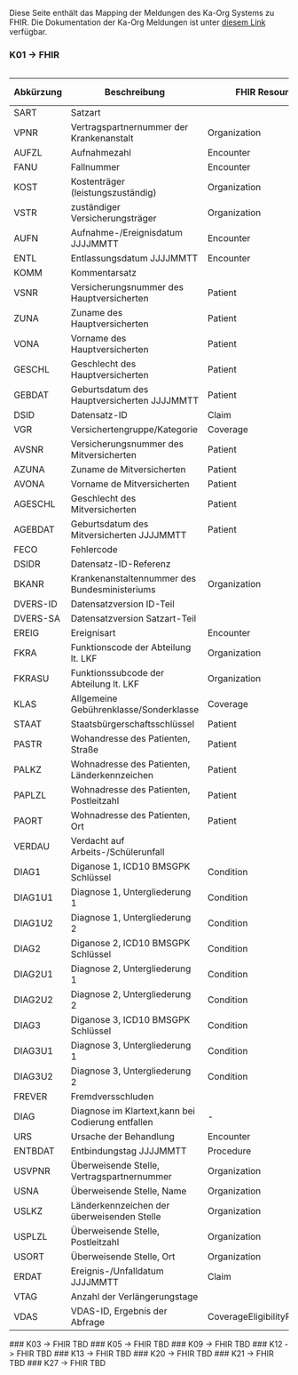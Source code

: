 

<style>
  .table-responsive {
    display: block;
    width: 100%;
    overflow-x: auto;
  }

  .table-responsive > table {
    width: 100%;
  }
</style>

Diese Seite enthält das Mapping der Meldungen des Ka-Org Systems zu FHIR. Die Dokumentation der Ka-Org Meldungen ist unter <a href="https://www.sozialversicherung.at/cdscontent/load?contentid=10008.787666&version=1714375049">diesem Link</a> verfügbar.
### K01 -> FHIR
<div class="table-responsive">
<table class="table">
<thead><tr><th>Abkürzung</th><th>Beschreibung</th><th>FHIR Resource</th><th>Pfad</th><th>Referenz für Leistungsabrechnung</th><th>&nbsp;</th><th>Referenz für Versicherungsstatusabfrage</th><th>&nbsp;</th></tr></thead><tbody>
 <tr><td>SART</td><td>Satzart</td><td>&nbsp;</td><td>&nbsp;</td><td>&nbsp;</td><td>&nbsp;</td><td>&nbsp;</td><td>&nbsp;</td></tr>
 <tr><td>VPNR</td><td>Vertragspartnernummer der Krankenanstalt</td><td>Organization</td><td>.identifier</td><td>Claim</td><td>.provider</td><td>CoverageEligibilityRequest</td><td>.provider</td></tr>
 <tr><td>AUFZL</td><td>Aufnahmezahl</td><td>Encounter</td><td>.identifier</td><td>Claim</td><td>.encounter</td><td>&nbsp;</td><td>&nbsp;</td></tr>
 <tr><td>FANU</td><td>Fallnummer</td><td>Encounter</td><td>.identifier</td><td>Claim</td><td>.encounter</td><td>&nbsp;</td><td>&nbsp;</td></tr>
 <tr><td>KOST</td><td>Kostenträger (leistungszuständig)</td><td>Organization</td><td>.identifier</td><td>&nbsp;</td><td>&nbsp;</td><td>&nbsp;</td><td>&nbsp;</td></tr>
 <tr><td>VSTR</td><td>zuständiger Versicherungsträger</td><td>Organization</td><td>.identifier</td><td>Claim</td><td>.insurer</td><td>CoverageEligibilityRequest</td><td>.insurer</td></tr>
 <tr><td>AUFN</td><td>Aufnahme-/Ereignisdatum JJJJMMTT</td><td>Encounter</td><td>.actualPeriod.start</td><td>Claim</td><td>.encounter</td><td>CoverageEligibilityRequest</td><td>.servicedPeriod.start</td></tr>
 <tr><td>ENTL</td><td>Entlassungsdatum JJJJMMTT</td><td>Encounter</td><td>.actualPeriod.end</td><td>Claim</td><td>.encounter</td><td>CoverageEligibilityRequest</td><td>.servicedPeriod.end</td></tr>
 <tr><td>KOMM</td><td>Kommentarsatz</td><td>&nbsp;</td><td>&nbsp;</td><td>&nbsp;</td><td>&nbsp;</td><td>&nbsp;</td><td>&nbsp;</td></tr>
 <tr><td>VSNR</td><td>Versicherungsnummer des Hauptversicherten</td><td>Patient</td><td>.identifier:socialSecurityNumber</td><td>Claim</td><td>.patient</td><td>CoverageEligibilityRequest</td><td>.patient</td></tr>
 <tr><td>ZUNA</td><td>Zuname des Hauptversicherten</td><td>Patient</td><td>.name.family</td><td>Claim</td><td>.patient</td><td>CoverageEligibilityRequest</td><td>.patient</td></tr>
 <tr><td>VONA</td><td>Vorname des Hauptversicherten</td><td>Patient</td><td>.name.given</td><td>Claim</td><td>.patient</td><td>CoverageEligibilityRequest</td><td>.patient</td></tr>
 <tr><td>GESCHL</td><td>Geschlecht des Hauptversicherten</td><td>Patient</td><td>.gender.AdministrativeGenderAddition</td><td>Claim</td><td>.patient</td><td>CoverageEligibilityRequest</td><td>.patient</td></tr>
 <tr><td>GEBDAT</td><td>Geburtsdatum des Hauptversicherten JJJJMMTT</td><td>Patient</td><td>.birthdate</td><td>Claim</td><td>.patient</td><td>CoverageEligibilityRequest</td><td>.patient</td></tr>
 <tr><td>DSID</td><td>Datensatz-ID</td><td>Claim</td><td>.traceNumber</td><td>&nbsp;</td><td>&nbsp;</td><td>&nbsp;</td><td>&nbsp;</td></tr>
 <tr><td>VGR</td><td>Versichertengruppe/Kategorie</td><td>Coverage</td><td>.class</td><td>Claim</td><td>.insurance.coverage</td><td>CoverageEligibilityRequest</td><td>.insurance.coverage</td></tr>
 <tr><td>AVSNR</td><td>Versicherungsnummer des Mitversicherten</td><td>Patient</td><td>.identifier:socialSecurityNumber</td><td>Claim</td><td>.patient</td><td>CoverageEligibilityRequest</td><td>.patient</td></tr>
 <tr><td>AZUNA</td><td>Zuname de Mitversicherten</td><td>Patient</td><td>.name.family</td><td>Claim</td><td>.patient</td><td>CoverageEligibilityRequest</td><td>.patient</td></tr>
 <tr><td>AVONA</td><td>Vorname de Mitversicherten</td><td>Patient</td><td>.name.given</td><td>Claim</td><td>.patient</td><td>CoverageEligibilityRequest</td><td>.patient</td></tr>
 <tr><td>AGESCHL</td><td>Geschlecht des Mitversicherten</td><td>Patient</td><td>.gender.AdministrativeGenderAddition</td><td>Claim</td><td>.patient</td><td>CoverageEligibilityRequest</td><td>.patient</td></tr>
 <tr><td>AGEBDAT</td><td>Geburtsdatum des Mitversicherten JJJJMMTT</td><td>Patient</td><td>.birthdate</td><td>Claim</td><td>.patient</td><td>CoverageEligibilityRequest</td><td>.patient</td></tr>
 <tr><td>FECO</td><td>Fehlercode</td><td>&nbsp;</td><td>&nbsp;</td><td>&nbsp;</td><td>&nbsp;</td><td>&nbsp;</td><td>&nbsp;</td></tr>
 <tr><td>DSIDR</td><td>Datensatz-ID-Referenz</td><td>&nbsp;</td><td>&nbsp;</td><td>&nbsp;</td><td>&nbsp;</td><td>&nbsp;</td><td>&nbsp;</td></tr>
 <tr><td>BKANR</td><td>Krankenanstaltennummer des Bundesministeriums</td><td>Organization</td><td>.identifier</td><td>&nbsp;</td><td>&nbsp;</td><td>CoverageEligibilityRequest</td><td>.facility</td></tr>
 <tr><td>DVERS-ID</td><td>Datensatzversion ID-Teil</td><td>&nbsp;</td><td>&nbsp;</td><td>&nbsp;</td><td>&nbsp;</td><td>&nbsp;</td><td>&nbsp;</td></tr>
 <tr><td>DVERS-SA</td><td>Datensatzversion Satzart-Teil</td><td>&nbsp;</td><td>&nbsp;</td><td>&nbsp;</td><td>&nbsp;</td><td>&nbsp;</td><td>&nbsp;</td></tr>
 <tr><td>EREIG</td><td>Ereignisart</td><td>Encounter</td><td>.admission.admitSource</td><td>Claim</td><td>.encounter</td><td>CoverageEligibilityRequest</td><td>.item </td></tr>
 <tr><td>FKRA</td><td>Funktionscode der Abteilung lt. LKF</td><td>Organization</td><td>.identifier</td><td>Claim</td><td>.careTeam.provider</td><td>CoverageEligibilityRequest</td><td>item.facility</td></tr>
 <tr><td>FKRASU</td><td>Funktionssubcode der Abteilung lt. LKF</td><td>Organization</td><td>.identifier</td><td>Claim</td><td>.careTeam.provider</td><td>CoverageEligibilityRequest</td><td>item.facility</td></tr>
 <tr><td>KLAS</td><td>Allgemeine Gebührenklasse/Sonderklasse</td><td>Coverage</td><td>.class</td><td>Claim</td><td>.insurance.coverage</td><td>CoverageEligibilityRequest</td><td>.insurance.coverage</td></tr>
 <tr><td>STAAT</td><td>Staatsbürgerschaftsschlüssel</td><td>Patient</td><td>.citizenship</td><td>Claim</td><td>.patient</td><td>CoverageEligibilityRequest</td><td>.patient</td></tr>
 <tr><td>PASTR</td><td>Wohandresse des Patienten, Straße</td><td>Patient</td><td>.address.line</td><td>Claim</td><td>.patient</td><td>CoverageEligibilityRequest</td><td>.patient</td></tr>
 <tr><td>PALKZ</td><td>Wohnadresse des Patienten, Länderkennzeichen</td><td>Patient</td><td>.address.country</td><td>Claim</td><td>.patient</td><td>CoverageEligibilityRequest</td><td>.patient</td></tr>
 <tr><td>PAPLZL</td><td>Wohnadresse des Patienten, Postleitzahl</td><td>Patient</td><td>.address.postalCode</td><td>Claim</td><td>.patient</td><td>CoverageEligibilityRequest</td><td>.patient</td></tr>
 <tr><td>PAORT</td><td>Wohnadresse des Patienten, Ort</td><td>Patient</td><td>.address.city</td><td>Claim</td><td>.patient</td><td>CoverageEligibilityRequest</td><td>.patient</td></tr>
 <tr><td>VERDAU</td><td>Verdacht auf Arbeits-/Schülerunfall</td><td>&nbsp;</td><td>&nbsp;</td><td>&nbsp;</td><td>&nbsp;</td><td>&nbsp;</td><td>&nbsp;</td></tr>
 <tr><td>DIAG1</td><td>Diganose 1, ICD10 BMSGPK Schlüssel</td><td>Condition</td><td>.code</td><td>Claim</td><td>.diagnosis.diagnosis.diagnosisReferenc</td><td>CoverageEligibilityRequest</td><td>.item.diagnosis</td></tr>
 <tr><td>DIAG1U1</td><td>Diagnose 1, Untergliederung 1</td><td>Condition</td><td>.code</td><td>Claim</td><td>.diagnosis.diagnosis.diagnosisReferenc</td><td>CoverageEligibilityRequest</td><td>.item.diagnosis</td></tr>
 <tr><td>DIAG1U2</td><td>Diagnose 1, Untergliederung 2</td><td>Condition</td><td>.code</td><td>Claim</td><td>.diagnosis.diagnosis.diagnosisReferenc</td><td>CoverageEligibilityRequest</td><td>.item.diagnosis</td></tr>
 <tr><td>DIAG2</td><td>Diganose 2, ICD10 BMSGPK Schlüssel</td><td>Condition</td><td>.code</td><td>Claim</td><td>.diagnosis.diagnosis.diagnosisReferenc</td><td>CoverageEligibilityRequest</td><td>.item.diagnosis</td></tr>
 <tr><td>DIAG2U1</td><td>Diagnose 2,  Untergliederung 1</td><td>Condition</td><td>.code</td><td>Claim</td><td>.diagnosis.diagnosis.diagnosisReferenc</td><td>CoverageEligibilityRequest</td><td>.item.diagnosis</td></tr>
 <tr><td>DIAG2U2</td><td>Diagnose 2, Untergliederung 2</td><td>Condition</td><td>.code</td><td>Claim</td><td>.diagnosis.diagnosis.diagnosisReferenc</td><td>CoverageEligibilityRequest</td><td>.item.diagnosis</td></tr>
 <tr><td>DIAG3</td><td>Diganose 3, ICD10 BMSGPK Schlüssel</td><td>Condition</td><td>.code</td><td>Claim</td><td>.diagnosis.diagnosis.diagnosisReferenc</td><td>CoverageEligibilityRequest</td><td>.item.diagnosis</td></tr>
 <tr><td>DIAG3U1</td><td>Diagnose 3, Untergliederung 1</td><td>Condition</td><td>.code</td><td>Claim</td><td>.diagnosis.diagnosis.diagnosisReferenc</td><td>CoverageEligibilityRequest</td><td>.item.diagnosis</td></tr>
 <tr><td>DIAG3U2</td><td>Diagnose 3, Untergliederung 2</td><td>Condition</td><td>.code</td><td>Claim</td><td>.diagnosis.diagnosis.diagnosisReferenc</td><td>CoverageEligibilityRequest</td><td>.item.diagnosis</td></tr>
 <tr><td>FREVER</td><td>Fremdversschluden</td><td>&nbsp;</td><td>&nbsp;</td><td>&nbsp;</td><td>&nbsp;</td><td>&nbsp;</td><td>&nbsp;</td></tr>
 <tr><td>DIAG</td><td>Diagnose im Klartext,kann bei Codierung entfallen</td><td>-</td><td>-</td><td>-</td><td>-</td><td>-</td><td>-</td></tr>
 <tr><td>URS</td><td>Ursache der Behandlung</td><td>Encounter</td><td>.reason</td><td>Claim</td><td>.encounter</td><td>&nbsp;</td><td>&nbsp;</td></tr>
 <tr><td>ENTBDAT</td><td>Entbindungstag JJJJMMTT</td><td>Procedure</td><td>.occurrence[x]</td><td>&nbsp;</td><td>&nbsp;</td><td>&nbsp;</td><td>&nbsp;</td></tr>
 <tr><td>USVPNR</td><td>Überweisende Stelle, Vertragspartnernummer</td><td>Organization</td><td>.identifier</td><td>Claim</td><td>.encounter.admission.origin</td><td>&nbsp;</td><td>&nbsp;</td></tr>
 <tr><td>USNA</td><td>Überweisende Stelle, Name</td><td>Organization</td><td>.name</td><td>Claim</td><td>.encounter.admission.origin</td><td>&nbsp;</td><td>&nbsp;</td></tr>
 <tr><td>USLKZ</td><td>Länderkennzeichen der überweisenden Stelle</td><td>Organization</td><td>.contact.address.country</td><td>Claim</td><td>.encounter.admission.origin</td><td>&nbsp;</td><td>&nbsp;</td></tr>
 <tr><td>USPLZL</td><td>Überweisende Stelle, Postleitzahl</td><td>Organization</td><td>.contact.address.postalCode</td><td>Claim</td><td>.encounter.admission.origin</td><td>&nbsp;</td><td>&nbsp;</td></tr>
 <tr><td>USORT</td><td>Überweisende Stelle, Ort</td><td>Organization</td><td>.contact.address.city</td><td>Claim</td><td>.encounter.admission.origin</td><td>&nbsp;</td><td>&nbsp;</td></tr>
 <tr><td>ERDAT</td><td>Ereignis-/Unfalldatum JJJJMMTT</td><td>Claim</td><td>.accident.date</td><td>&nbsp;</td><td>&nbsp;</td><td>&nbsp;</td><td>&nbsp;</td></tr>
 <tr><td>VTAG</td><td>Anzahl der Verlängerungstage</td><td>&nbsp;</td><td>&nbsp;</td><td>&nbsp;</td><td>&nbsp;</td><td>&nbsp;</td><td>&nbsp;</td></tr>
 <tr><td>VDAS</td><td>VDAS-ID, Ergebnis der Abfrage</td><td>CoverageEligibilityResponse</td><td>&nbsp;</td><td>&nbsp;</td><td>&nbsp;</td><td>&nbsp;</td><td></td></tr>
</tbody></table>
</div>
### K03 -> FHIR
TBD
### K05 -> FHIR
TBD
### K09 -> FHIR
TBD
### K12 -> FHIR
TBD
### K13 -> FHIR
TBD
### K20 -> FHIR
TBD
### K21 -> FHIR
TBD
### K27 -> FHIR
TBD
